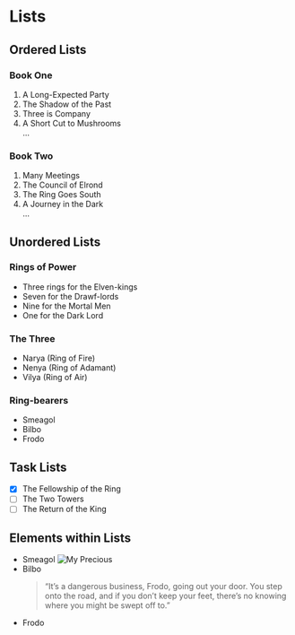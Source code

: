 # Lists 

## Ordered Lists

### Book One 

1. A Long-Expected Party
2. The Shadow of the Past 
3. Three is Company 
4. A Short Cut to Mushrooms <br>
... 

### Book Two

1. Many Meetings
5. The Council of Elrond
37. The Ring Goes South
52. A Journey in the Dark <br> 
...

## Unordered Lists

### Rings of Power

- Three rings for the Elven-kings
- Seven for the Drawf-lords
- Nine for the Mortal Men
- One for the Dark Lord

### The Three

+ Narya (Ring of Fire)
+ Nenya (Ring of Adamant)
+ Vilya (Ring of Air)

### Ring-bearers

* Smeagol
* Bilbo
* Frodo

## Task Lists

- [X] The Fellowship of the Ring
- [ ] The Two Towers
- [ ] The Return of the King

## Elements within Lists 

* Smeagol
    ![My Precious](https://tinyurl.com/8jz58m3t)
* Bilbo
  > “It’s a dangerous business, Frodo, 
  > going out your door. 
  > You step onto the road, 
  > and if you don’t keep your feet, 
  > there’s no knowing where you might 
  > be swept off to.”
* Frodo
